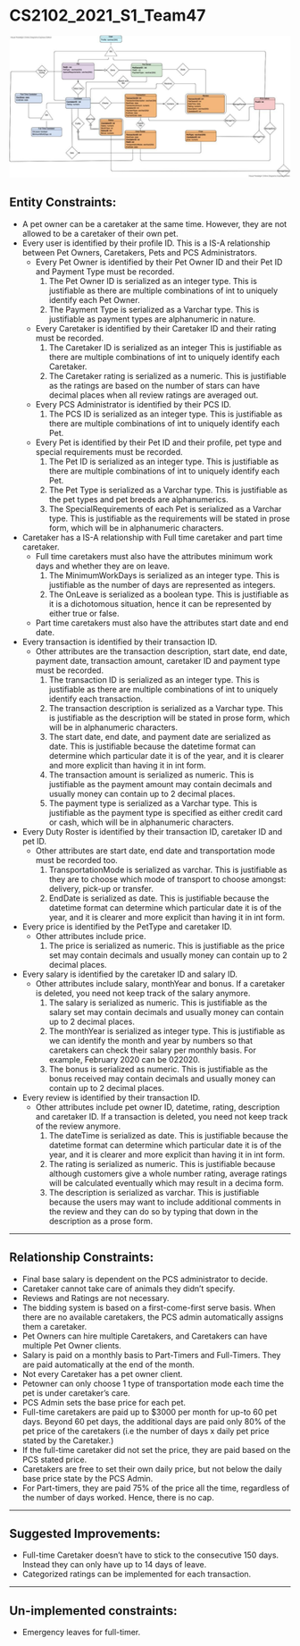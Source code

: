 # CS2102_2021_S1_Team47

![ER Diagram](./resources/ER_Diagram.jpg)



## Entity Constraints: 
- A pet owner can be a caretaker at the same time. However, they are not allowed to be a caretaker of their own pet. 
- Every user is identified by their profile ID. This is a IS-A relationship between Pet Owners, Caretakers, Pets and PCS Administrators. 
  - Every Pet Owner is identified by their Pet Owner ID and their Pet ID and Payment Type must be recorded. 
    1. The Pet Owner ID is serialized as an integer type. This is justifiable as there are multiple combinations of int to uniquely identify each Pet Owner.
    2. The Payment Type is serialized as a Varchar type. This is justifiable as payment types are alphanumeric in nature. 
  - Every Caretaker is identified by their Caretaker ID and their rating must be recorded. 
    1. The Caretaker ID is serialized as an integer This is justifiable as there are multiple combinations of int to uniquely identify each Caretaker.
    2. The Caretaker rating is serialized as a numeric. This is justifiable as the ratings are based on the number of stars can have decimal places when all review ratings are averaged out.
  - Every PCS Administrator is identified by their PCS ID.
    1. The PCS ID is serialized as an integer type. This is justifiable as there are multiple combinations of int to uniquely identify each Pet. 
  - Every Pet is identified by their Pet ID and their profile, pet type and special requirements must be recorded.
    1. The Pet ID is serialized as an integer type. This is justifiable as there are multiple combinations of int to uniquely identify each Pet. 
    2. The Pet Type is serialized as a Varchar type. This is justifiable as the pet types and pet breeds are alphanumerics. 
    3. The SpecialRequirements of each Pet is serialized as a Varchar type. This is justifiable as the requirements will be stated in prose form, which will be in alphanumeric characters. 
- Caretaker has a IS-A relationship with Full time caretaker and part time caretaker.
  - Full time caretakers must also have the attributes minimum work days and whether they are on leave.
    1. The MinimumWorkDays is serialized as an integer type. This is justifiable as the number of days are represented as integers. 
    2. The OnLeave is serialized as a boolean type. This is justifiable as it is a dichotomous situation, hence it can be represented by either true or false. 
  - Part time caretakers must also have the attributes start date and end date.
- Every transaction is identified by their transaction ID. 
  - Other attributes are the transaction description, start date, end date, payment date, transaction amount, caretaker ID and payment type must be recorded.
    1. The transaction ID is serialized as an integer type. This is justifiable as there are multiple combinations of int to uniquely identify each transaction.
    2. The transaction description is serialized as a Varchar type. This is justifiable as the description will be stated in prose form, which will be in alphanumeric characters. 
    3. The start date, end date, and payment date are serialized as date. This is justifiable because the datetime format can determine which particular date it is of the year, and it is clearer and more explicit than having it in int form. 
    4. The transaction amount is serialized as numeric. This is justifiable as the payment amount may contain decimals and usually money can contain up to 2 decimal places.
    5. The payment type is serialized as a Varchar type. This is justifiable as the payment type is specified as either credit card or cash, which will be in alphanumeric characters. 
- Every Duty Roster is identified by their transaction ID, caretaker ID and pet ID.
  - Other attributes are start date, end date and transportation mode must be recorded too.
    1. TransportationMode is serialized as varchar. This is justifiable as they are to choose which mode of transport to choose amongst: delivery, pick-up or transfer. 
    2. EndDate is serialized as date. This is justifiable because the datetime format can determine which particular date it is of the year, and it is clearer and more explicit than having it in int form. 
- Every price is identified by the PetType and caretaker ID.
  - Other attributes include price. 
    1. The price is serialized as numeric. This is justifiable as the price set may contain decimals and usually money can contain up to 2 decimal places.
- Every salary is identified by the caretaker ID and salary ID. 
  - Other attributes include salary, monthYear and bonus. If a caretaker is deleted, you need not keep track of the salary anymore.
    1. The salary is serialized as numeric. This is justifiable as the salary set may contain decimals and usually money can contain up to 2 decimal places.
    2. The monthYear is serialized as integer type. This is justifiable as we can identify the month and year by numbers so that caretakers can check their salary per monthly basis. For example, February 2020 can be 022020.
    3. The bonus is serialized as numeric. This is justifiable as the bonus received may contain decimals and usually money can contain up to 2 decimal places.
- Every review is identified by their transaction ID. 
  - Other attributes include pet owner ID, datetime, rating, description and caretaker ID. If a transaction is deleted, you need not keep track of the review anymore. 
    1. The dateTime is serialized as date. This is justifiable because the datetime format can determine which particular date it is of the year, and it is clearer and more explicit than having it in int form. 
    2. The rating is serialized as numeric. This is justifiable because although customers give a whole number rating, average ratings will be calculated  eventually which may result in a decima form.
    3. The description is serialized as varchar. This is justifiable because the users may want to include additional comments in the review and they can do so by typing that down in the description as a prose form.
    
---
## Relationship Constraints: 

- Final base salary is dependent on the PCS administrator to decide. 
- Caretaker cannot take care of animals they didn’t specify. 
- Reviews and Ratings are not necessary. 
- The bidding system is based on a first-come-first serve basis. When there are no available caretakers, the PCS admin automatically assigns them a caretaker. 
- Pet Owners can hire multiple Caretakers, and Caretakers can have multiple  Pet Owner clients.
- Salary is paid on a monthly basis to Part-Timers and Full-Timers. They are paid automatically at the end of the month.
- Not every Caretaker has a pet owner client. 
- Petowner can only choose 1 type of transportation mode each time the pet is under caretaker’s care. 
- PCS Admin sets the base price for each pet. 
- Full-time caretakers are paid up to $3000 per month for up-to 60 pet days. Beyond 60 pet days, the additional days are paid only 80% of the pet price of the caretakers 
(i.e  the number of days  x daily pet price stated by the Caretaker.)
- If the full-time caretaker did not set the price, they are paid based on the PCS stated price. 
- Caretakers are free to set their own daily price, but not below the daily base price state by the PCS Admin.
- For Part-timers, they are paid 75% of the price all the time, regardless of the number of days worked. Hence, there is no cap. 

---
## Suggested Improvements: 
- Full-time Caretaker doesn’t have to stick to the consecutive 150 days. Instead they can only have up to 14 days of leave.
- Categorized ratings can be implemented for each transaction. 

---
## Un-implemented constraints:
- Emergency leaves for full-timer. 

